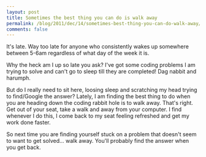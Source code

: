 ```yaml
---
layout: post
title: Sometimes the best thing you can do is walk away
permalink: /blog/2011/dec/14/sometimes-best-thing-you-can-do-walk-away/
comments: false
---
```


It's late. Way too late for anyone who consistently wakes up somewhere between 5-6am regardless of what day of the week it is.

Why the heck am I up so late you ask? I've got some coding problems I am trying to solve and can't go to sleep till they are completed! Dag nabbit and harumph.

But do I really need to sit here, loosing sleep and scratching my head trying to find/Google the answer? Lately, I am finding the best thing to do when you are heading down the coding rabbit hole is to walk away. That's right. Get out of your seat, take a walk and away from your computer. I find whenever I do this, I come back to my seat feeling refreshed and get my work done faster.

So next time you are finding yourself stuck on a problem that doesn't seem to want to get solved... walk away. You'll probably find the answer when you get back.
